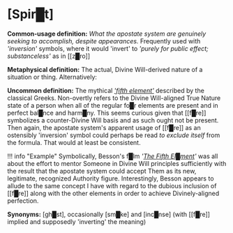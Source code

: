 # **[Spir█t]**

**Common-usage definition:** *What the apostate system are genuinely seeking to accomplish, despite appearances.*  Frequently used with *'inversion'* symbols, where it would 'invert' to *'purely for public effect; substanceless'* as in [[z█ro]]

**Metaphysical definition:** The actual, Divine Will-derived nature of a situation or thing.  Alternatively:

**Uncommon definition:** The mythical [*'fifth element'*](https://en.wikipedia.org/wiki/Aether_(classical_element)) described by the classical Greeks.  Non-overtly refers to the Divine Will-aligned True Nature state of a person when all of the regular fo█r elements are present and in perfect bal█nce and harm█ny.  This seems curious given that [[f█re]] symbolizes a counter-Divine Will basis and as such ought not be present.  Then again, the apostate system's apparent usage of [[f█re]] as an ostensibly 'inversion' symbol could perhaps be read *to exclude itself* from the formula.  That would at least be consistent.

!!! info "Example"
    Symbolically, Besson's f█lm *'[The Fifth El█ment](https://en.wikipedia.org/wiki/The_Fifth_Element)'* was all about the effort to mentor Someone in Divine Will principles sufficiently with the result that the apostate system could accept Them as its new, legitimate, recognized Authority figure.  Interestingly, Besson appears to allude to the same concept I have with regard to the dubious inclusion of [[f█re]] along with the other elements in order to achieve Divinely-aligned perfection.

**Synonyms:** [gh█st], occasionally [sm█ke] and [inc█nse] (with [[f█re]] implied and supposedly 'inverting' the meaning)
